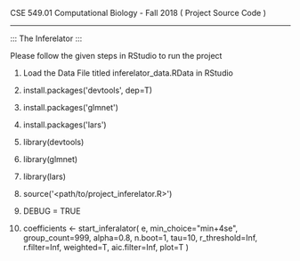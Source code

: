 CSE 549.01 Computational Biology - Fall 2018 ( Project Source Code )

-----------------------------------------------

::: The Inferelator :::

Please follow the given steps in RStudio to run the project

1. Load the Data File titled inferelator_data.RData in RStudio

2. install.packages('devtools', dep=T)
3. install.packages('glmnet')
4. install.packages('lars')

5. library(devtools)
6. library(glmnet)
7. library(lars)

8. source('<path/to/project_inferelator.R>')

9. DEBUG = TRUE

10. coefficients <- start_inferalator( e, min_choice="min+4se", group_count=999, alpha=0.8, n.boot=1, tau=10,
                r_threshold=Inf, r.filter=Inf, weighted=T, aic.filter=Inf, plot=T )
